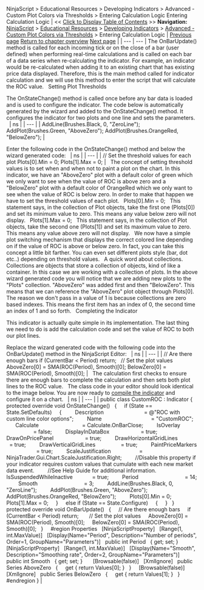﻿
NinjaScript > Educational Resources > Developing Indicators > Advanced - Custom Plot Colors via Thresholds > Entering Calculation Logic
Entering Calculation Logic
| << [Click to Display Table of Contents](entering_calculation_logic5.md) >> **Navigation:**     [NinjaScript](ninjascript.md) > [Educational Resources](educational_resources.md) > [Developing Indicators](developing_indicators.md) > [Advanced - Custom Plot Colors via Thresholds](advanced_-_custom_plot_colors_.md) > Entering Calculation Logic | [Previous page](set_up8.md) [Return to chapter overview](advanced_-_custom_plot_colors_.md) [Next page](compiling5.md) |
| --- | --- |
The OnBarUpdate() method is called for each incoming tick or on the close of a bar (user defined) when performing real-time calculations and is called on each bar of a data series when re-calculating the indicator. For example, an indicator would be re-calculated when adding it to an existing chart that has existing price data displayed. Therefore, this is the main method called for indicator calculation and we will use this method to enter the script that will calculate the ROC value.
 
Setting Plot Thresholds  

The OnStateChange() method is called once before any bar data is loaded and is used to configure the indicator. The code below is automatically generated by the wizard and added to the OnStateChange() method. It configures the indicator for two plots and one line and sets the parameters.
 
| ns |
| --- |
| AddLine(Brushes.Black, 0, "ZeroLine"); AddPlot(Brushes.Green, "AboveZero"); AddPlot(Brushes.OrangeRed, "BelowZero"); |
   

Enter the following code in the OnStateChange() method and below the wizard generated code:
 
| ns |
| --- |
| // Set the threshold values for each plot Plots[0].Min = 0; Plots[1].Max = 0; |
 
The concept of setting threshold values is to set when and when not to paint a plot on the chart. In this indicator, we have an "AboveZero" plot with a default color of green which we only want to see when the value of ROC is above zero and a "BelowZero" plot with a default color of OrangeRed which we only want to see when the value of ROC is below zero. In order to make that happen we have to set the threshold values of each plot.
 
Plots[0].Min = 0;
 
This statement says, in the collection of Plot objects, take the first one (Plots[0]) and set its minimum value to zero. This means any value below zero will not display.
 
Plots[1].Max = 0;
 
This statement says, in the collection of Plot objects, take the second one (Plots[1]) and set its maximum value to zero. This means any value above zero will not display.
 
We now have a simple plot switching mechanism that displays the correct colored line depending on if the value of ROC is above or below zero. In fact, you can take this concept a little bit farther. You can even set different plots style (bar, dot etc..) depending on threshold values.
 
A quick word about collections. Collections are objects that store a collection of objects, kind of like a container. In this case we are working with a collection of plots. In the above wizard generated code you will notice that we are adding new plots to the "Plots" collection. "AboveZero" was added first and then "BelowZero". This means that we can reference the "AboveZero" plot object through Plots[0]. The reason we don't pass in a value of 1 is because collections are zero based indexes. This means the first item has an index of 0, the second time an index of 1 and so forth.
 
Completing the Indicator   

This indicator is actually quite simple in its implementation. The last thing we need to do is add the calculation code and set the value of ROC to both our plot lines.   

Replace the wizard generated code with the following code into the OnBarUpdate() method in the NinjaScript Editor:
 
| ns |
| --- |
| // Are there enough bars if (CurrentBar < Period) return;   // Set the plot values AboveZero[0] = SMA(ROC(Period), Smooth)[0]; BelowZero[0] = SMA(ROC(Period), Smooth)[0]; |
 
The calculation first checks to ensure there are enough bars to complete the calculation and then sets both plot lines to the ROC value.
 
The class code in your editor should look identical to the image below. You are now ready to [compile the indicator](compiling5.md) and configure it on a chart.
 
| ns |
| --- |
| public class CustomROC : Indicator {    protected override void OnStateChange()    {      if (State == State.SetDefaults)      {          Description                           = @"ROC with custom line color options";          Name                                 = "CustomROC";          Calculate                             = Calculate.OnBarClose;          IsOverlay                             = false;          DisplayInDataBox                     = true;          DrawOnPricePanel                     = true;          DrawHorizontalGridLines               = true;          DrawVerticalGridLines                 = true;          PaintPriceMarkers                     = true;          ScaleJustification                   = NinjaTrader.Gui.Chart.ScaleJustification.Right;          //Disable this property if your indicator requires custom values that cumulate with each new market data event.           //See Help Guide for additional information.          IsSuspendedWhileInactive             = true;          Period                               = 14;          Smooth                               = 3;          AddLine(Brushes.Black, 0, "ZeroLine");          AddPlot(Brushes.Green, "AboveZero");          AddPlot(Brushes.OrangeRed, "BelowZero");          Plots[0].Min = 0;          Plots[1].Max = 0;      }      else if (State == State.Configure)      {      }    }      protected override void OnBarUpdate()    {      // Are there enough bars      if (CurrentBar < Period) return;        // Set the plot values      AboveZero[0] = SMA(ROC(Period), Smooth)[0];      BelowZero[0] = SMA(ROC(Period), Smooth)[0];    }      #region Properties    [NinjaScriptProperty]    [Range(1, int.MaxValue)]    [Display(Name="Period", Description="Number of periods", Order=1, GroupName="Parameters")]    public int Period    { get; set; }      [NinjaScriptProperty]    [Range(1, int.MaxValue)]    [Display(Name="Smooth", Description="Smoothing rate", Order=2, GroupName="Parameters")]    public int Smooth    { get; set; }        [Browsable(false)]    [XmlIgnore]    public Series<double> AboveZero    {      get { return Values[0]; }    }      [Browsable(false)]    [XmlIgnore]    public Series<double> BelowZero    {      get { return Values[1]; }    }    #endregion } |

